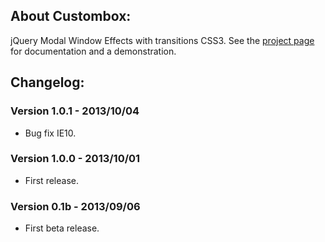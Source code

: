 ## About Custombox:
jQuery Modal Window Effects with transitions CSS3. See the [project page](http://dixso.github.io/custombox/) for documentation and a demonstration.

## Changelog:

### Version 1.0.1 - 2013/10/04
* Bug fix IE10.

### Version 1.0.0 - 2013/10/01
* First release.

### Version 0.1b - 2013/09/06
* First beta release.
